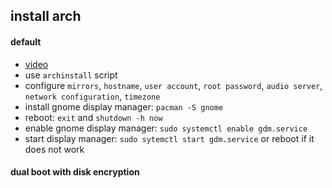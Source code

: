 
## install arch

#### default
-   [video](https://www.youtube.com/watch?v=8YE1LlTxfMQ&t=319s)
-   use `archinstall` script
-   configure `mirrors`, `hostname`, `user account`, `root password`, `audio server`, `network configuration`, `timezone`
-   install gnome display manager: `pacman -S gnome`
-   reboot: `exit` and `shutdown -h now`
-   enable gnome display manager: `sudo systemctl enable gdm.service`
-   start display manager: `sudo sytemctl start gdm.service` or reboot if it does not work

#### dual boot with disk encryption
